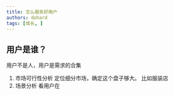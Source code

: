 ```yaml
---
title: 怎么服务好用户
authors: dohard
tags: [成长, ]
---
```


## 用户是谁？

用户不是人，用户是需求的合集

1. 市场可行性分析
   定位细分市场，确定这个盘子够大。
   比如服装店
2. 场景分析
   看用户在
